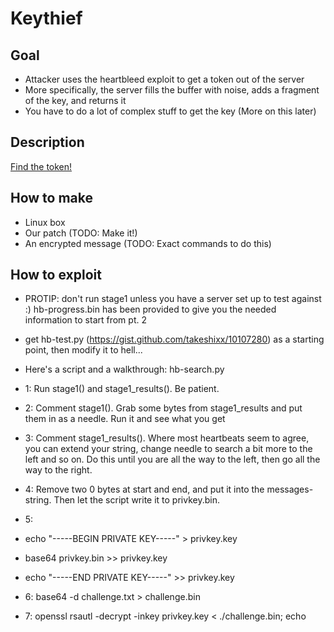 Keythief
=========

Goal
----
* Attacker uses the heartbleed exploit to get a token out of the server
* More specifically, the server fills the buffer with noise, adds a fragment of the key, and returns it
* You have to do a lot of complex stuff to get the key (More on this later)

Description
-----------
[Find the token!](https://10.75.1.12/)

How to make
-----------
* Linux box
* Our patch (TODO: Make it!)
* An encrypted message (TODO: Exact commands to do this)

How to exploit
---------------
* PROTIP: don't run stage1 unless you have a server set up to test against :) hb-progress.bin has been provided to give you the needed information to start from pt. 2

* get hb-test.py (https://gist.github.com/takeshixx/10107280) as a starting point, then modify it to hell...
* Here's a script and a walkthrough: hb-search.py
 * 1: Run stage1() and stage1\_results(). Be patient.
 * 2: Comment stage1(). Grab some bytes from stage1\_results and put them in as a needle.  Run it and see what you get
 * 3: Comment stage1\_results(). Where most heartbeats seem to agree, you can extend your string, change needle to search a bit more to the left and so on. Do this until you are all the way to the left, then go all the way to the right.
 * 4: Remove two 0 bytes at start and end, and put it into the messages-string. Then let the script write it to privkey.bin.
* 5:
 * echo "-----BEGIN PRIVATE KEY-----" > privkey.key
 * base64 privkey.bin >> privkey.key
 * echo "-----END PRIVATE KEY-----" >> privkey.key
* 6: base64 -d challenge.txt > challenge.bin
* 7: openssl rsautl -decrypt -inkey privkey.key  < ./challenge.bin; echo
